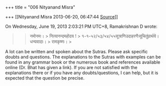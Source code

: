 +++
title = "006 Nityanand Misra"

+++
[[Nityanand Misra	2013-06-20, 06:47:44 [Source](https://groups.google.com/g/samskrita/c/o6INsY5h_VE)]]



  
  
On Wednesday, June 19, 2013 2:03:21 PM UTC+8, Ramakrishnan D wrote:

> 
> > नमोनमः। >
> नित्यान‍न्दमहोदय ! >
> १-१-५२/५३/५४/५५सूत्राणिउदाहरणैःसूचितुंप्रार्थये। धन्यवादाः। >
> रामकृष्णः। >
> 
> > 
> >   
> > 

  

A lot can be written and spoken about the Sutras. Please ask specific doubts and questions. The explanations to the Sutras with examples can be found in any grammar book or the numerous book and references available online (Dr. Bhat has given a link). If you are not satisfied with the explanations there or if you have any doubts/questions, I can help, but it is expected that the question be precise.

